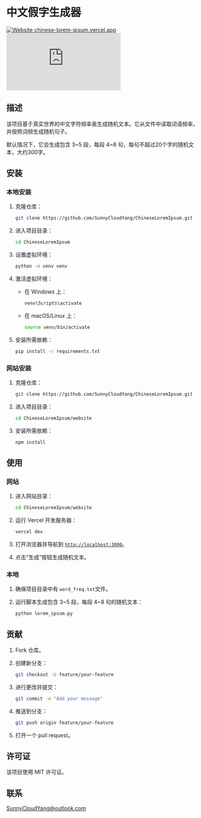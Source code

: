 # 中文假字生成器

[![Website chinese-lorem-ipsum.vercel.app](https://img.shields.io/website-up-down-green-red/https/naereen.github.io.svg)](https://chinese-lorem-ipsum.vercel.app/) [![GitHub license](https://badgen.net/github/license/Naereen/Strapdown.js)](https://github.com/Naereen/StrapDown.js/blob/master/LICENSE)

## 描述

该项目基于真实世界的中文字符频率表生成随机文本。它从文件中读取词语频率，并按照词频生成随机句子。

默认情况下，它会生成包含 3~5 段，每段 4~8 句，每句不超过20个字的随机文本，大约300字。

## 安装

### 本地安装

1. 克隆仓库：

    ```sh
    git clone https://github.com/SunnyCloudYang/ChineseLoremIpsum.git
    ```

2. 进入项目目录：

    ```sh
    cd ChineseLoremIpsum
    ```

3. 设置虚拟环境：

    ```sh
    python -m venv venv
    ```

4. 激活虚拟环境：
    - 在 Windows 上：

        ```sh
        venv\Scripts\activate
        ```

    - 在 macOS/Linux 上：

        ```sh
        source venv/bin/activate
        ```

5. 安装所需依赖：

    ```sh
    pip install -r requirements.txt
    ```

### 网站安装

1. 克隆仓库：

    ```sh
    git clone https://github.com/SunnyCloudYang/ChineseLoremIpsum.git
    ```

2. 进入项目目录：

    ```sh
    cd ChineseLoremIpsum/website
    ```

3. 安装所需依赖：

    ```sh
    npm install
    ```

## 使用

### 网站

1. 进入网站目录：

    ```sh
    cd ChineseLoremIpsum/website
    ```

2. 运行 Vercel 开发服务器：

    ```sh
    vercel dev
    ```

3. 打开浏览器并导航到 [`http://localhost:3000`](http://localhost:3000)。
4. 点击“生成”按钮生成随机文本。

### 本地

1. 确保项目目录中有 `word_freq.txt`文件。
2. 运行脚本生成包含 3~5 段，每段 4~8 句的随机文本：

    ```sh
    python lorem_ipsum.py
    ```

## 贡献

1. Fork 仓库。
2. 创建新分支：

    ```sh
    git checkout -b feature/your-feature
    ```

3. 进行更改并提交：

    ```sh
    git commit -m "Add your message"
    ```

4. 推送到分支：

    ```sh
    git push origin feature/your-feature
    ```

5. 打开一个 pull request。

## 许可证

该项目使用 MIT 许可证。

## 联系

[SunnyCloudYang@outlook.com](mailto:SunnyCloudYang@outlook.com)
